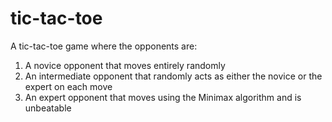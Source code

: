 # tic-tac-toe
A tic-tac-toe game where the opponents are:
  1. A novice opponent that moves entirely randomly
  2. An intermediate opponent that randomly acts as either the novice or the expert on each move
  3. An expert opponent that moves using the Minimax algorithm and is unbeatable

